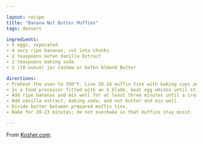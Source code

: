 ```yaml
---

layout: recipe
title: "Banana Nut Butter Muffins"
tags: dessert

ingredients:
- 4 eggs, separated
- 4 very ripe bananas, cut into chunks
- 2 teaspoons Gefen Vanilla Extract
- 2 teaspoons baking soda
- 1 (18-ounce) jar cashew or Gefen Almond Butter

directions:
- Preheat the oven to 350°F. Line 20-24 muffin tins with baking cups and set aside.
- In a food processor fitted with an S blade, beat egg whites until stiff, then slowly incorporate yolks.
- Add ripe bananas and mix well for at least three minutes until a creamy, fluffy batter forms. (The longer you mix the bananas with the eggs, the fluffier your muffins will be.)
- Add vanilla extract, baking soda, and nut butter and mix well.
- Divide batter between prepared muffin tins.
- Bake for 20-23 minutes; do not overbake so that muffins stay moist.

---
```


From [Kosher.com](https://www.kosher.com/recipe/banana-nut-butter-muffins-4364).
